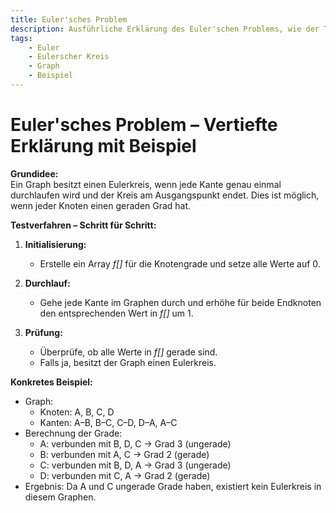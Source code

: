 ```yaml
---
title: Euler'sches Problem
description: Ausführliche Erklärung des Euler'schen Problems, wie der Test auf einen Eulerkreis funktioniert, inklusive detailliertem Beispiel und Pseudocode.
tags:
    - Euler
    - Eulerscher Kreis
    - Graph
    - Beispiel
---
```


# Euler'sches Problem – Vertiefte Erklärung mit Beispiel

**Grundidee:**  
Ein Graph besitzt einen Eulerkreis, wenn jede Kante genau einmal durchlaufen wird und der Kreis am Ausgangspunkt endet. Dies ist möglich, wenn jeder Knoten einen geraden Grad hat.

**Testverfahren – Schritt für Schritt:**

1. **Initialisierung:**  
   - Erstelle ein Array *f[]* für die Knotengrade und setze alle Werte auf 0.

2. **Durchlauf:**  
   - Gehe jede Kante im Graphen durch und erhöhe für beide Endknoten den entsprechenden Wert in *f[]* um 1.

3. **Prüfung:**  
   - Überprüfe, ob alle Werte in *f[]* gerade sind.  
   - Falls ja, besitzt der Graph einen Eulerkreis.

**Konkretes Beispiel:**  
- Graph:  
  - Knoten: A, B, C, D  
  - Kanten: A–B, B–C, C–D, D–A, A–C
- Berechnung der Grade:  
  - A: verbunden mit B, D, C → Grad 3 (ungerade)  
  - B: verbunden mit A, C → Grad 2 (gerade)  
  - C: verbunden mit B, D, A → Grad 3 (ungerade)  
  - D: verbunden mit C, A → Grad 2 (gerade)  
- Ergebnis: Da A und C ungerade Grade haben, existiert kein Eulerkreis in diesem Graphen.

